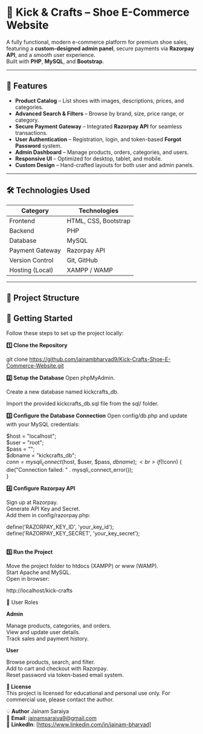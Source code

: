 # 👟 Kick & Crafts – Shoe E-Commerce Website

A fully functional, modern e-commerce platform for premium shoe sales, featuring a **custom-designed admin panel**, secure payments via **Razorpay API**, and a smooth user experience.  
Built with **PHP**, **MySQL**, and **Bootstrap**.

---

## 🌟 Features

- **Product Catalog** – List shoes with images, descriptions, prices, and categories.
- **Advanced Search & Filters** – Browse by brand, size, price range, or category.
- **Secure Payment Gateway** – Integrated **Razorpay API** for seamless transactions.
- **User Authentication** – Registration, login, and token-based **Forgot Password** system.
- **Admin Dashboard** – Manage products, orders, categories, and users.
- **Responsive UI** – Optimized for desktop, tablet, and mobile.
- **Custom Design** – Hand-crafted layouts for both user and admin panels.

---

## 🛠️ Technologies Used

| Category       | Technologies |
|----------------|--------------|
| Frontend       | HTML, CSS, Bootstrap |
| Backend        | PHP |
| Database       | MySQL |
| Payment Gateway| Razorpay API |
| Version Control| Git, GitHub |
| Hosting (Local)| XAMPP / WAMP |

---

## 📂 Project Structure

## 🚀 Getting Started

Follow these steps to set up the project locally:

**1️⃣ Clone the Repository**

git clone https://github.com/jainambharvad9/Kick-Crafts-Shoe-E-Commerce-Website.git

**2️⃣ Setup the Database**
Open phpMyAdmin.

Create a new database named kickcrafts_db.

Import the provided kickcrafts_db.sql file from the sql/ folder.

**3️⃣ Configure the Database Connection**
Open config/db.php and update with your MySQL credentials:



$host = "localhost";
<br>
$user = "root";
<br>
$pass = "";
<br>
$dbname = "kickcrafts_db";
<br>
$conn = mysqli_connect($host, $user, $pass, $dbname);
<br>
if (!$conn) {
<br>
    die("Connection failed: " . mysqli_connect_error());
<br>
}
<br>


**4️⃣ Configure Razorpay API**

Sign up at Razorpay.
<br>
Generate API Key and Secret.
<br>
Add them in config/razorpay.php:



define('RAZORPAY_KEY_ID', 'your_key_id');
<br>
define('RAZORPAY_KEY_SECRET', 'your_key_secret');
<br>
<br>


**5️⃣ Run the Project**

Move the project folder to htdocs (XAMPP) or www (WAMP).
<br>
Start Apache and MySQL.
<br>
Open in browser:

http://localhost/kick-crafts


👥 User Roles

**Admin**

Manage products, categories, and orders.
<br>
View and update user details.
<br>
Track sales and payment history.
<br>

**User**

Browse products, search, and filter.
<br>
Add to cart and checkout with Razorpay.
<br>
Reset password via token-based email system.


**📜 License**
<br>
This project is licensed for educational and personal use only.
For commercial use, please contact the author.


💡 **Author** Jainam Saraiya
<br>
📧 **Email**: jainamsaraiya9@gmail.com
<br>
💼 **LinkedIn**: [https://www.linkedin.com/in/jainam-bharvad]
